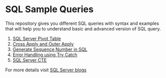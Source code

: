 # SQL Sample Queries

This repository gives you different SQL queries with syntax and examples that will help you to understand basic and advanced version of SQL query.

1. [SQL Server Pivot Table](https://github.com/geeksarray/SQLSampleQueries/blob/master/sql-server-pviot-tables.sql)
1. [Cross Apply and Outer Apply](https://github.com/geeksarray/SQLSampleQueries/blob/master/cross-appy-and-outer-apply-in-sql-server-with-examples.sql)
1. [Generate Sequence Number in SQL](https://github.com/geeksarray/SQLSampleQueries/blob/master/generate-sequence-number-in-sql-select-query.sql)
1. [Error Handling using Try Catch](https://github.com/geeksarray/SQLSampleQueries/blob/master/exception-handling-using-try-catch-block-in-sql-server.sql)
1. [SQL Server CTE](https://github.com/geeksarray/SQLSampleQueries/blob/master/sql-cte-examples.sql)

For more details visit [SQL Server blogs](https://geeksarray.com/blog/tag/sql-server)
